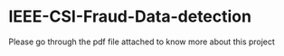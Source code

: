 # IEEE-CSI-Fraud-Data-detection
Please go through the pdf file attached to know more about this project
